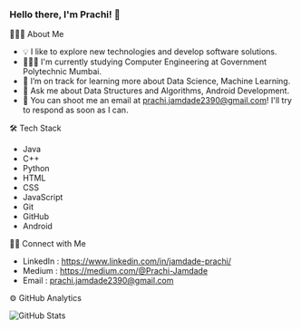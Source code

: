 ### Hello there, I'm Prachi! 👋

👩🏻‍💻 About Me

- 💡 I like to explore new technologies and develop software solutions.
- 👩🏻‍🎓 I'm currently studying Computer Engineering at Government Polytechnic Mumbai.
- 🌱 I’m on track for learning more about Data Science, Machine Learning.
- 💬 Ask me about Data Structures and Algorithms, Android Development.
- 📧 You can shoot me an email at prachi.jamdade2390@gmail.com! I'll try to respond as soon as I can.

🛠 Tech Stack
- Java 
- C++ 
- Python
- HTML
- CSS
- JavaScript
- Git
- GitHub
- Android

🤝🏻 Connect with Me
- LinkedIn : https://www.linkedin.com/in/jamdade-prachi/
- Medium : https://medium.com/@Prachi-Jamdade
- Email : prachi.jamdade2390@gmail.com

⚙️  GitHub Analytics

![GitHub Stats](https://github-readme-stats.vercel.app/api?username=Prachi-Jamdade&theme=onedark)
